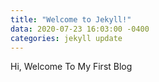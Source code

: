 ```yaml
---
title: "Welcome to Jekyll!"
data: 2020-07-23 16:03:00 -0400
categories: jekyll update
---
```

Hi, Welcome To My First Blog
